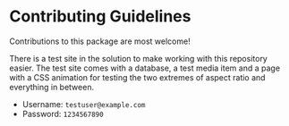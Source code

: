 # Contributing Guidelines

Contributions to this package are most welcome! 

There is a test site in the solution to make working with this repository easier. The test site comes with a database, a test media item and a page with a CSS animation for testing the two extremes of aspect ratio and everything in between.

- Username: `testuser@example.com`
- Password: `1234567890`

